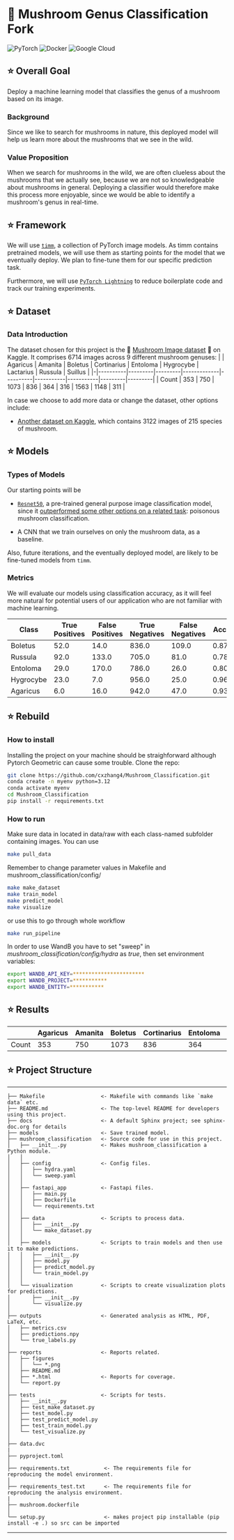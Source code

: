 # :mushroom: Mushroom Genus Classification Fork

![PyTorch](https://img.shields.io/badge/PyTorch-%23EE4C2C.svg?style=for-the-badge&logo=PyTorch&logoColor=white)
![Docker](https://img.shields.io/badge/docker-%230db7ed.svg?style=for-the-badge&logo=docker&logoColor=white)
![Google Cloud](https://img.shields.io/badge/GoogleCloud-%234285F4.svg?style=for-the-badge&logo=google-cloud&logoColor=white)


## :star: Overall Goal
Deploy a machine learning model that classifies the genus of a mushroom based on its image.

### Background

Since we like to search for mushrooms in nature, this deployed model will help us learn more about the mushrooms that we see in the wild.

### Value Proposition

When we search for mushrooms in the wild, we are often clueless about the mushrooms that we actually see, because we are not so knowledgeable about mushrooms in general. Deploying a classifier would therefore make this process more enjoyable, since we would be able to identify a mushroom's genus in real-time.

## :star: Framework
We will use [`timm`](https://huggingface.co/docs/timm/index), a collection of PyTorch image models. As timm contains pretrained models, we will use them as starting points for the model that we eventually deploy. We plan to fine-tune them for our specific prediction task.

Furthermore, we will use [`PyTorch Lightning`](https://github.com/Lightning-AI/pytorch-lightning) to reduce boilerplate code and track our training experiments.

## :star: Dataset
### Data Introduction
The dataset chosen for this project is the :mushroom: [Mushroom Image dataset](https://www.kaggle.com/datasets/maysee/mushrooms-classification-common-genuss-images) :mushroom: on Kaggle. It comprises 6714 images across 9 different mushroom genuses:
|  | Agaricus | Amanita | Boletus | Cortinarius | Entoloma | Hygrocybe | Lactarius | Russula | Suillus |
|-|----------|---------|---------|-------------|----------|-----------|-----------|---------|---------|
| Count | 353 | 750 | 1073 | 836 | 364 | 316 | 1563 | 1148 | 311 |

In case we choose to add more data or change the dataset, other options include:
- [Another dataset on Kaggle](https://www.kaggle.com/datasets/daniilonishchenko/mushrooms-images-classification-215), which contains 3122 images of 215 species of mushroom.

## :star: Models

### Types of Models

Our starting points will be
- [`Resnet50`](https://huggingface.co/timm/resnet50.a1_in1k), a pre-trained general purpose image classification model, since it [outperformed some other options on a related task](https://arxiv.org/pdf/2210.10351): poisonous mushroom classification.

- A CNN that we train ourselves on only the mushroom data, as a baseline.

Also, future iterations, and the eventually deployed model, are likely to be fine-tuned models from `timm`.

### Metrics

We will evaluate our models using classification accuracy, as it will feel more natural for potential users of our application who are not familiar with machine learning.

| Class      | True Positives | False Positives | True Negatives | False Negatives | Accuracy | Precision | Recall  | F1 Score |
|------------|----------------|-----------------|----------------|-----------------|----------|-----------|---------|----------|
| Boletus    | 52.0           | 14.0            | 836.0          | 109.0           | 0.878338 | 0.787879  | 0.322981| 0.458150 |
| Russula    | 92.0           | 133.0           | 705.0          | 81.0            | 0.788328 | 0.408889  | 0.531792| 0.462312 |
| Entoloma   | 29.0           | 170.0           | 786.0          | 26.0            | 0.806133 | 0.145729  | 0.527273| 0.228346 |
| Hygrocybe  | 23.0           | 7.0             | 956.0          | 25.0            | 0.968348 | 0.766667  | 0.479167| 0.589744 |
| Agaricus   | 6.0            | 16.0            | 942.0          | 47.0            | 0.937685 | 0.272727  | 0.113208| 0.160000 |

## :star: Rebuild

### How to install
Installing the project on your machine should be straighforward although Pytorch Geometric can cause some trouble. Clone the repo:
```bash
git clone https://github.com/cxzhang4/Mushroom_Classification.git
conda create -n myenv python=3.12
conda activate myenv
cd Mushroom_Classification
pip install -r requirements.txt
```

### How to run
Make sure data in located in data/raw with each class-named subfolder containing images.
You can use
```bash
make pull_data
```
Remember to change parameter values in Makefile and mushroom_classification/config/
```bash
make make_dataset
make train_model
make predict_model
make visualize
```
or use this to go through whole workflow
```bash
make run_pipeline
```
In order to use WandB you have to set "sweep" in *mushroom_classification/config/hydra* as *true*, then set environment variables:
```bash
export WANDB_API_KEY=***********************
export WANDB_PROJECT=***********
export WANDB_ENTITY=***********
```
## :star: Results
|  | Agaricus | Amanita | Boletus | Cortinarius | Entoloma | Hygrocybe | Lactarius | Russula | Suillus |
|-|----------|---------|---------|-------------|----------|-----------|-----------|---------|---------|
| Count | 353 | 750 | 1073 | 836 | 364 | 316 | 1563 | 1148 | 311 |

## :star: Project Structure
------------

    ├── Makefile                  <- Makefile with commands like `make data` etc.
    ├── README.md                 <- The top-level README for developers using this project.
    ├── docs                      <- A default Sphinx project; see sphinx-doc.org for details
    ├── models                    <- Save trained model.
    ├── mushroom_classification   <- Source code for use in this project.
    │   ├── __init__.py           <- Makes mushroom_classification a Python module.
    │   │
    │   ├── config                <- Config files.
    │   │   ├── hydra.yaml
    │   │   └── sweep.yaml
    │   │
    │   ├── fastapi_app           <- Fastapi files.
    │   │   ├── main.py
    │   │   ├── Dockerfile
    │   │   └── requirements.txt
    │   │
    │   ├── data                  <- Scripts to process data.
    │   │   ├── __init__.py
    │   │   └── make_dataset.py
    │   │
    │   ├── models                <- Scripts to train models and then use it to make predictions.
    │   │   ├── __init__.py
    │   │   ├── model.py
    │   │   ├── predict_model.py
    │   │   └── train_model.py
    │   │
    │   └── visualization         <- Scripts to create visualization plots for predictions.
    │       ├── __init__.py
    │       └── visualize.py
    │
    ├── outputs                   <- Generated analysis as HTML, PDF, LaTeX, etc.
    │   ├── metrics.csv
    │   ├── predictions.npy
    │   └── true_labels.py
    │
    ├── reports                   <- Reports related.
    │   ├── figures
    │   │   └── *.png
    │   ├── README.md
    │   ├── *.html                <- Reports for coverage.
    │   └── report.py
    │
    ├── tests                     <- Scripts for tests.
    │   ├── __init__.py
    │   ├── test_make_dataset.py
    │   ├── test_model.py
    │   ├── test_predict_model.py
    │   ├── test_train_model.py
    │   └── test_visualize.py
    │
    ├── data.dvc          
    |
    ├── pyproject.toml
    │
    ├── requirements.txt           <- The requirements file for reproducing the model environment.
    │
    ├── requirements_test.txt      <- The requirements file for reproducing the analysis environment.
    |
    ├── mushroom.dockerfile 
    │
    └── setup.py                   <- makes project pip installable (pip install -e .) so src can be imported

--------



